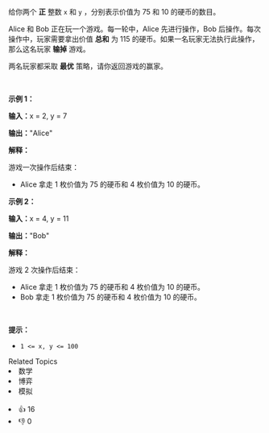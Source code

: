 <p>给你两个 <strong>正</strong>&nbsp;整数&nbsp;<code>x</code>&nbsp;和&nbsp;<code>y</code>&nbsp;，分别表示价值为 75 和 10 的硬币的数目。</p>

<p>Alice 和 Bob 正在玩一个游戏。每一轮中，Alice&nbsp;先进行操作，Bob 后操作。每次操作中，玩家需要拿出价值 <b>总和</b>&nbsp;为 115 的硬币。如果一名玩家无法执行此操作，那么这名玩家 <strong>输掉</strong>&nbsp;游戏。</p>

<p>两名玩家都采取 <strong>最优</strong>&nbsp;策略，请你返回游戏的赢家。</p>

<p>&nbsp;</p>

<p><strong class="example">示例 1：</strong></p>

<div class="example-block"> 
 <p><span class="example-io"><b>输入：</b>x = 2, y = 7</span></p> 
</div>

<p><span class="example-io"><b>输出：</b>"Alice"</span></p>

<p><strong>解释：</strong></p>

<p>游戏一次操作后结束：</p>

<ul> 
 <li>Alice 拿走 1 枚价值为 75 的硬币和 4 枚价值为 10 的硬币。</li> 
</ul>

<p><strong class="example">示例 2：</strong></p>

<div class="example-block"> 
 <p><span class="example-io"><b>输入：</b>x = 4, y = 11</span></p> 
</div>

<p><span class="example-io"><b>输出：</b>"Bob"</span></p>

<p><strong>解释：</strong></p>

<p>游戏 2 次操作后结束：</p>

<ul> 
 <li>Alice 拿走&nbsp;1 枚价值为 75 的硬币和 4 枚价值为 10 的硬币。</li> 
 <li>Bob 拿走&nbsp;1 枚价值为 75 的硬币和 4 枚价值为 10 的硬币。</li> 
</ul>

<p>&nbsp;</p>

<p><strong>提示：</strong></p>

<ul> 
 <li><code>1 &lt;= x, y &lt;= 100</code></li> 
</ul>

<div><div>Related Topics</div><div><li>数学</li><li>博弈</li><li>模拟</li></div></div><br><div><li>👍 16</li><li>👎 0</li></div>